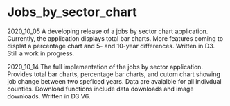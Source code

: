 # Jobs_by_sector_chart
2020_10_05 A developing release of a jobs by sector chart application.  
Currently, the application displays total bar charts.  More features coming to displat a percentage chart and 5- and 10-year differences.
Written in D3.  Still a work in progress.

2020_10_14  The full implementation of the jobs by sector application.
Provides total bar charts, percentage bar charts, and cutom chart showing job change between two speficed years.
Data are avaialble for all indivdual counties.
Download functions include data downloads and image downloads.
Written in D3 V6.
